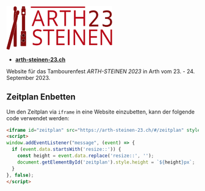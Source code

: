 <img src="src/logo.png" width="55%" />

- **[arth-steinen-23.ch](https://arth-steinen-23.ch)**

Website für das Tambourenfest *ARTH-STEINEN 2023* in Arth vom 23. - 24. September 2023.

## Zeitplan Enbetten

Um den Zeitplan via `iframe` in eine Website einzubetten, kann der folgende
code verwendet werden:

```html
<iframe id="zeitplan" src="https://arth-steinen-23.ch/#/zeitplan" style="border: 0px; min-height: 400px; height: 680px;" width="100%"></iframe>
<script>
window.addEventListener("message", (event) => {
  if (event.data.startsWith('resize::')) {
    const height = event.data.replace('resize::', '');
    document.getElementById('zeitplan').style.height = `${height}px`;
  }
}, false);
</script>
```

